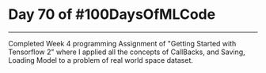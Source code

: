 # Day 70 of #100DaysOfMLCode
----

Completed Week 4 programming Assignment of "Getting Started with Tensorflow 2" where I applied all the concepts of CallBacks, and Saving, Loading Model to a problem of real world space dataset.